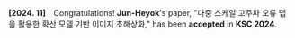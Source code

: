 **[2024. 11]** Congratulations! **Jun-Heyok**'s paper, "다중 스케일 고주파 오류 맵을 활용한 확산 모델 기반 이미지 초해상화," has been **accepted** in **KSC 2024**.
